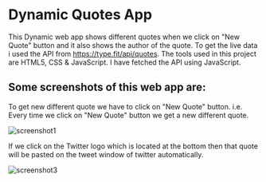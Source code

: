 # Dynamic Quotes App
This Dynamic web app shows different quotes when we click on "New Quote" button and it also shows the author of the quote.
To get the live data i used the API from https://type.fit/api/quotes.
The tools used in this project are HTML5, CSS & JavaScript.
I have fetched the API using JavaScript.

## Some screenshots of this web app are:
To get new different quote we have to click on "New Quote" button. i.e. Every time we click on "New Quote" button we get a new different quote.

![screenshot1](https://user-images.githubusercontent.com/41646536/102990331-2f129280-453d-11eb-99ab-6f40fef75b59.png)


If we click on the Twitter logo which is located at the bottom then that quote will be pasted on the tweet window of twitter automatically.

![screenshot3](https://user-images.githubusercontent.com/41646536/102990601-a811ea00-453d-11eb-8ac2-27fcd2f22f59.png)

